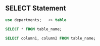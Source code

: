 
## SELECT Statement

```sql
use departments;   <> table
```

```sql
SELECT * FROM table_name;
```

```sql
SELECT column1, column2 FROM table_name;
```

